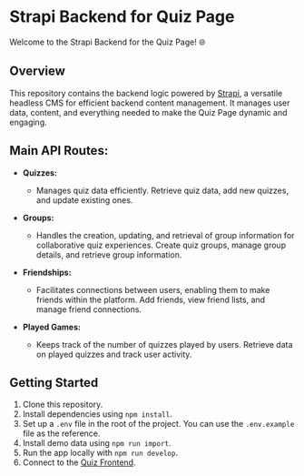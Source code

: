 # Strapi Backend for Quiz Page

Welcome to the Strapi Backend for the Quiz Page! 🌐

## Overview

This repository contains the backend logic powered by [Strapi](https://strapi.io/), a versatile headless CMS for efficient backend content management. It manages user data, content, and everything needed to make the Quiz Page dynamic and engaging.

## Main API Routes:

- **Quizzes:**
    - Manages quiz data efficiently. Retrieve quiz data, add new quizzes, and update existing ones.

- **Groups:**
    - Handles the creation, updating, and retrieval of group information for collaborative quiz experiences. Create quiz groups, manage group details, and retrieve group information.

- **Friendships:**
    - Facilitates connections between users, enabling them to make friends within the platform. Add friends, view friend lists, and manage friend connections.

- **Played Games:**
    - Keeps track of the number of quizzes played by users. Retrieve data on played quizzes and track user activity.



## Getting Started

1. Clone this repository.
1. Install dependencies using ```npm install```.
1. Set up a ```.env``` file in the root of the project. You can use the ```.env.example``` file as the reference.
1. Install demo data using ```npm run import```.
1. Run the app locally with ```npm run develop```.
1. Connect to the [Quiz Frontend](https://github.com/DeimanteDav/Quiz-react).